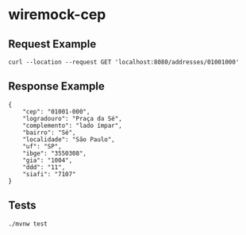 # wiremock-cep

## Request Example
```
curl --location --request GET 'localhost:8080/addresses/01001000'
```
## Response Example
```
{
    "cep": "01001-000",
    "logradouro": "Praça da Sé",
    "complemento": "lado ímpar",
    "bairro": "Sé",
    "localidade": "São Paulo",
    "uf": "SP",
    "ibge": "3550308",
    "gia": "1004",
    "ddd": "11",
    "siafi": "7107"
}
```

## Tests 
```
./mvnw test
```